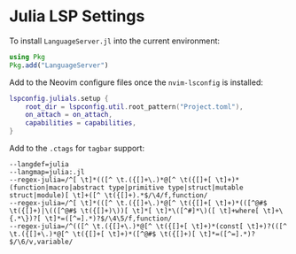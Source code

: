 # Julia LSP Settings

To install `LanguageServer.jl` into the current environment:

```julia
using Pkg
Pkg.add("LanguageServer")
```

Add to the Neovim configure files once the `nvim-lsconfig` is installed:

```lua
lspconfig.julials.setup {
    root_dir = lspconfig.util.root_pattern("Project.toml"),
    on_attach = on_attach,
    capabilities = capabilities,
}
```

Add to the `.ctags` for `tagbar` support:

```
--langdef=julia
--langmap=julia:.jl
--regex-julia=/^[ \t]*(([^ \t.({[]+\.)*@[^ \t({[]+[ \t]+)*(function|macro|abstract type|primitive type|struct|mutable struct|module)[ \t]+([^ \t({[]+).*$/\4/f,function/
--regex-julia=/^[ \t]*(([^ \t.({[]+\.)*@[^ \t({[]+[ \t]+)*(([^@#$ \t({[]+)|\(([^@#$ \t({[]+)\))[ \t]*[ \t]*\([^#]*\)([ \t]+where[ \t]+\{.*\})?[ \t]*=([^=].*)?$/\4\5/f,function/
--regex-julia=/^(([^ \t.({[]+\.)*@[^ \t({[]+[ \t]+)*(const[ \t]+)?(([^ \t.({[]+\.)*@[^ \t({[]+[ \t]+)*([^@#$ \t({[]+)[ \t]*=([^=].*)?$/\6/v,variable/
```
